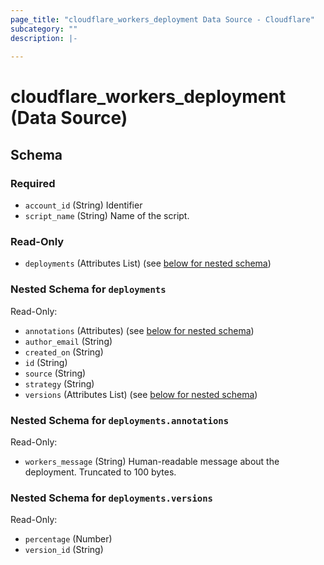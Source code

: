 ```yaml
---
page_title: "cloudflare_workers_deployment Data Source - Cloudflare"
subcategory: ""
description: |-
  
---
```


# cloudflare_workers_deployment (Data Source)




<!-- schema generated by tfplugindocs -->
## Schema

### Required

- `account_id` (String) Identifier
- `script_name` (String) Name of the script.

### Read-Only

- `deployments` (Attributes List) (see [below for nested schema](#nestedatt--deployments))

<a id="nestedatt--deployments"></a>
### Nested Schema for `deployments`

Read-Only:

- `annotations` (Attributes) (see [below for nested schema](#nestedatt--deployments--annotations))
- `author_email` (String)
- `created_on` (String)
- `id` (String)
- `source` (String)
- `strategy` (String)
- `versions` (Attributes List) (see [below for nested schema](#nestedatt--deployments--versions))

<a id="nestedatt--deployments--annotations"></a>
### Nested Schema for `deployments.annotations`

Read-Only:

- `workers_message` (String) Human-readable message about the deployment. Truncated to 100 bytes.


<a id="nestedatt--deployments--versions"></a>
### Nested Schema for `deployments.versions`

Read-Only:

- `percentage` (Number)
- `version_id` (String)


